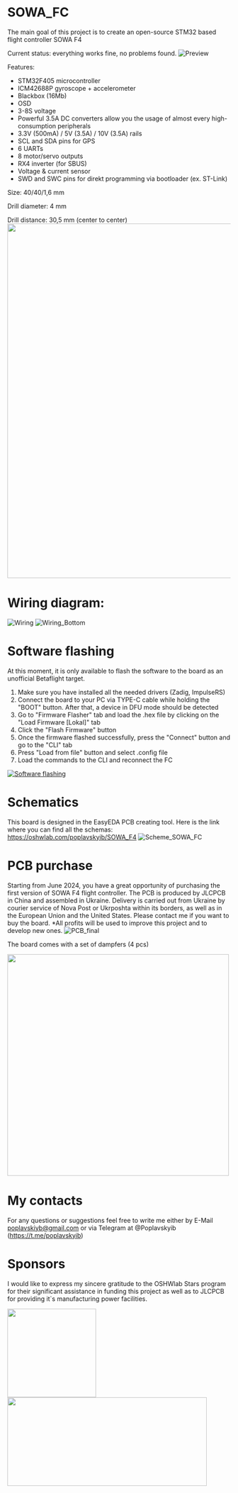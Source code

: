 # SOWA_FC
The main goal of this project is to create an open-source STM32 based flight controller SOWA F4

Current status: everything works fine, no problems found.
![Preview](https://github.com/PoplavskyiB/Sowa_FC/assets/167243322/16d51ae7-4e67-41d7-b5ab-8c3189c128e5)

Features:
- STM32F405 microcontroller
- ICM42688P gyroscope + accelerometer
- Blackbox (16Mb)
- OSD
- 3-8S voltage
- Powerful 3.5A DC converters allow you the usage of almost every high-consumption peripherals
- 3.3V (500mA) / 5V (3.5A) / 10V (3.5A) rails
- SCL and SDA pins for GPS
- 6 UARTs
- 8 motor/servo outputs
- RX4 inverter (for SBUS)
- Voltage & current sensor
- SWD and SWC pins for direkt programming via bootloader (ex. ST-Link)

Size: 40/40/1,6 mm

Drill diameter: 4 mm

Drill distance: 30,5 mm (center to center)
<img src="https://github.com/PoplavskyiB/SOWA_FC/assets/167243322/512cce53-6060-4659-90b6-d78159e6c609" width="800">

# Wiring diagram:
![Wiring](https://github.com/PoplavskyiB/SOWA_FC/assets/167243322/513a9a46-8e1d-4fa3-bf47-a577ab3b860f)
![Wiring_Bottom](https://github.com/PoplavskyiB/SOWA_FC/assets/167243322/1db0d280-d29a-41b1-86e8-74cb57edebc9)

# Software flashing

At this moment, it is only available to flash the software to the board as an unofficial Betaflight target.
1) Make sure you have installed all the needed drivers (Zadig, ImpulseRS)
2) Connect the board to your PC via TYPE-C cable while holding the "BOOT" button. After that, a device in DFU mode should be detected
3) Go to "Firmware Flasher" tab and load the .hex file by clicking on the "Load Firmware [Lokal]" tab
4) Click the "Flash Firmware" button
5) Once the firmware flashed successfully, press the "Connect" button and go to the "CLI" tab
6) Press "Load from file" button and select .config file
7) Load the commands to the CLI and reconnect the FC
   
[![Software flashing](http://img.youtube.com/vi/9PM7GFr9xXY/0.jpg)](http://www.youtube.com/watch?v=9PM7GFr9xXY)

# Schematics
This board is designed in the EasyEDA PCB creating tool. Here is the link where you can find all the schemas: https://oshwlab.com/poplavskyib/SOWA_F4
![Scheme_SOWA_FC](https://github.com/PoplavskyiB/SOWA_FC/assets/167243322/da704378-ec41-419f-8680-25431ffe545d)


# PCB purchase
Starting from June 2024, you have a great opportunity of purchasing the first version of SOWA F4 flight controller. The PCB is produced by JLCPCB in China and assembled in Ukraine. Delivery is carried out from Ukraine by courier service of Nova Post or Ukrposhta within its borders, as well as in the European Union and the United States. Please contact me if you want to buy the board.
*All profits will be used to improve this project and to develop new ones.
![PCB_final](https://github.com/PoplavskyiB/Sowa_FC/assets/167243322/226cc6db-baa1-4e85-9067-e9664e28ebe2)

The board comes with a set of dampfers (4 pcs)

<img src="https://github.com/user-attachments/assets/02c72859-bcfd-4577-8acb-458b7693caff" width="500">



# My contacts
For any questions or suggestions feel free to write me either by E-Mail poplavskiyb@gmail.com or via Telegram at @Poplavskyib (https://t.me/poplavskyib)


# Sponsors
I would like to express my sincere gratitude to the OSHWlab Stars 
program for their significant assistance in funding this project as well as to JLCPCB for providing it`s manufacturing power facilities.

[<img src="https://github.com/PoplavskyiB/Sowa_FC/assets/167243322/6e54bb73-c080-4cfe-913c-1aecc6eb128a" width="200" height="200">](https://oshwlab.com/)
[<img src="https://github.com/PoplavskyiB/Sowa_FC/assets/167243322/2e864890-0340-4eec-bb4f-db5ebcd4fb66" width="450" height="200">](https://jlcpcb.com/)
